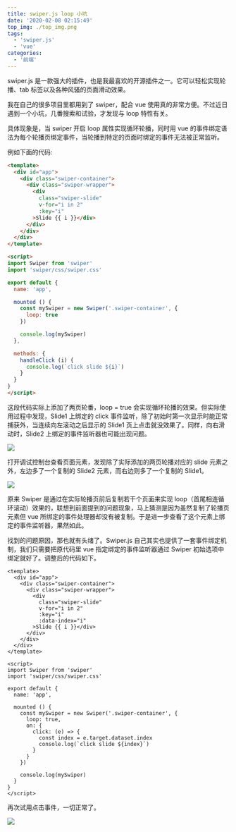 ```yaml
---
title: swiper.js loop 小坑
date: '2020-02-08 02:15:49'
top_img: ./top_img.png
tags:
  - 'swiper.js'
  - 'vue'
categories:
  - '前端'
---
```


swiper.js 是一款强大的插件，也是我最喜欢的开源插件之一。它可以轻松实现轮播、tab 标签以及各种风骚的页面滑动效果。

我在自己的很多项目里都用到了 swiper，配合 vue 使用真的非常方便。不过近日遇到一个小坑，几番搜索和试验，才发现与 loop 特性有关。

具体现象是，当 swiper 开启 loop 属性实现循环轮播，同时用 vue 的事件绑定语法为每个轮播页绑定事件，当轮播到特定的页面时绑定的事件无法被正常监听。

例如下面的代码:

```html
<template>
  <div id="app">
    <div class="swiper-container">
      <div class="swiper-wrapper">
        <div
          class="swiper-slide"
          v-for="i in 2"
          :key="i"
        >Slide {{ i }}</div>
      </div>
    </div>
  </div>
</template>

<script>
import Swiper from 'swiper'
import 'swiper/css/swiper.css'

export default {
  name: 'app',

  mounted () {
    const mySwiper = new Swiper('.swiper-container', {
      loop: true
    })

    console.log(mySwiper)
  },

  methods: {
    handleClick (i) {
      console.log(`click slide ${i}`)
    }
  }
}
</script>
```

这段代码实际上添加了两页轮番，loop = true 会实现循环轮播的效果。但实际使用过程中发现，Slide1 上绑定的 click 事件监听，除了初始时第一次显示时能正常捕获外，当连续向左滚动之后显示的 Slide1 页上点击就没效果了。同样，向右滑动时，Slide2 上绑定的事件监听器也可能出现问题。

![](./screenshot1.png)

打开调试控制台查看页面元素，发现除了实际添加的两页轮播对应的 slide 元素之外，左边多了一个复制的 Slide2 元素，而右边则多了一个复制的 Slide1。

![](./nodes.png)

原来 Swiper 是通过在实际轮播页前后复制若干个页面来实现 loop（首尾相连循环滚动）效果的，联想到前面提到的问题现象，马上猜测是因为虽然复制了轮播页元素但 vue 所绑定的事件处理器却没有被复制。于是进一步查看了这个元素上绑定的事件监听器，果然如此。

找到的问题原因，那也就有头绪了。Swiper.js 自己其实也提供了一套事件绑定机制，我们只需要把原代码里 vue 指定绑定的事件监听器通过 Swiper 初始选项中绑定就好了。调整后的代码如下。

```vue
<template>
  <div id="app">
    <div class="swiper-container">
      <div class="swiper-wrapper">
        <div
          class="swiper-slide"
          v-for="i in 2"
          :key="i"
          :data-index="i"
        >Slide {{ i }}</div>
      </div>
    </div>
  </div>
</template>

<script>
import Swiper from 'swiper'
import 'swiper/css/swiper.css'

export default {
  name: 'app',

  mounted () {
    const mySwiper = new Swiper('.swiper-container', {
      loop: true,
      on: {
        click: (e) => {
          const index = e.target.dataset.index
          console.log(`click slide ${index}`)
        }
      }
    })

    console.log(mySwiper)
  }
}
</script>
```

再次试用点击事件，一切正常了。

![](./screenshot2.png)
